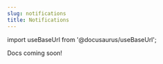 ```yaml
---
slug: notifications
title: Notifications
---
```


import useBaseUrl from '@docusaurus/useBaseUrl';

Docs coming soon!
